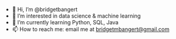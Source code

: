 - 👋 Hi, I’m @bridgetbangert
- 👀 I’m interested in data science & machine learning
- 🌱 I’m currently learning Python, SQL, Java
- 📫 How to reach me: email me at bridgetmbangert@gmail.com

